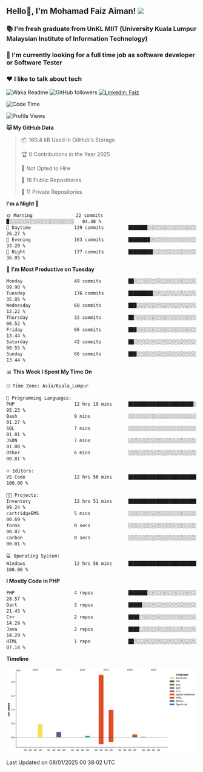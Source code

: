 <h2> Hello👋, I'm Mohamad Faiz Aiman! <img src="https://media.giphy.com/media/12oufCB0MyZ1Go/giphy.gif" width="50"></h2>

### 📚 I'm fresh graduate from UnKL MIIT (University Kuala Lumpur Malaysian Institute of Information Technology)
###  🔭 I'm currently looking for a full time job as software developer or Software Tester
###  ❤️ I like to talk about tech 


![Waka Readme](https://github.com/anmol098/anmol098/workflows/Waka%20Readme/badge.svg)
![GitHub followers](https://img.shields.io/github/followers/faizaiman?label=Follow&style=social)
[![Linkedin: Faiz](https://img.shields.io/badge/-Faiz-blue?style=flat-square&logo=Linkedin&logoColor=white&link=https://www.linkedin.com/in/mohamad-faiz-aiman-623747192/)](https://www.linkedin.com/in/mohamad-faiz-aiman-623747192/)

<!--START_SECTION:waka-->
![Code Time](http://img.shields.io/badge/Code%20Time-265%20hrs%2022%20mins-blue)

![Profile Views](http://img.shields.io/badge/Profile%20Views-1-blue)

**🐱 My GitHub Data** 

> 📦 160.4 kB Used in GitHub's Storage 
 > 
> 🏆 0 Contributions in the Year 2025
 > 
> 🚫 Not Opted to Hire
 > 
> 📜 16 Public Repositories 
 > 
> 🔑 11 Private Repositories 
 > 
**I'm a Night 🦉** 

```text
🌞 Morning                22 commits          █░░░░░░░░░░░░░░░░░░░░░░░░   04.48 % 
🌆 Daytime                129 commits         ███████░░░░░░░░░░░░░░░░░░   26.27 % 
🌃 Evening                163 commits         ████████░░░░░░░░░░░░░░░░░   33.20 % 
🌙 Night                  177 commits         █████████░░░░░░░░░░░░░░░░   36.05 % 
```
📅 **I'm Most Productive on Tuesday** 

```text
Monday                   49 commits          ██░░░░░░░░░░░░░░░░░░░░░░░   09.98 % 
Tuesday                  176 commits         █████████░░░░░░░░░░░░░░░░   35.85 % 
Wednesday                60 commits          ███░░░░░░░░░░░░░░░░░░░░░░   12.22 % 
Thursday                 32 commits          ██░░░░░░░░░░░░░░░░░░░░░░░   06.52 % 
Friday                   66 commits          ███░░░░░░░░░░░░░░░░░░░░░░   13.44 % 
Saturday                 42 commits          ██░░░░░░░░░░░░░░░░░░░░░░░   08.55 % 
Sunday                   66 commits          ███░░░░░░░░░░░░░░░░░░░░░░   13.44 % 
```


📊 **This Week I Spent My Time On** 

```text
🕑︎ Time Zone: Asia/Kuala_Lumpur

💬 Programming Languages: 
PHP                      12 hrs 19 mins      ████████████████████████░   95.23 % 
Bash                     9 mins              ░░░░░░░░░░░░░░░░░░░░░░░░░   01.27 % 
SQL                      7 mins              ░░░░░░░░░░░░░░░░░░░░░░░░░   01.01 % 
JSON                     7 mins              ░░░░░░░░░░░░░░░░░░░░░░░░░   01.00 % 
Other                    6 mins              ░░░░░░░░░░░░░░░░░░░░░░░░░   00.81 % 

🔥 Editors: 
VS Code                  12 hrs 56 mins      █████████████████████████   100.00 % 

🐱‍💻 Projects: 
Inventory                12 hrs 51 mins      █████████████████████████   99.24 % 
cartridgeEMS             5 mins              ░░░░░░░░░░░░░░░░░░░░░░░░░   00.69 % 
forms                    0 secs              ░░░░░░░░░░░░░░░░░░░░░░░░░   00.07 % 
carbon                   0 secs              ░░░░░░░░░░░░░░░░░░░░░░░░░   00.01 % 

💻 Operating System: 
Windows                  12 hrs 56 mins      █████████████████████████   100.00 % 
```

**I Mostly Code in PHP** 

```text
PHP                      4 repos             ███████░░░░░░░░░░░░░░░░░░   28.57 % 
Dart                     3 repos             █████░░░░░░░░░░░░░░░░░░░░   21.43 % 
C++                      2 repos             ████░░░░░░░░░░░░░░░░░░░░░   14.29 % 
Java                     2 repos             ████░░░░░░░░░░░░░░░░░░░░░   14.29 % 
HTML                     1 repo              ██░░░░░░░░░░░░░░░░░░░░░░░   07.14 % 
```



**Timeline**

![Lines of Code chart](https://raw.githubusercontent.com/faizaiman/faizaiman/main/assets/bar_graph.png)


 Last Updated on 08/01/2025 00:38:02 UTC
<!--END_SECTION:waka-->

